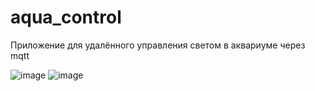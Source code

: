 # aqua_control

Приложение для удалённого управления светом в аквариуме через mqtt

![image](https://user-images.githubusercontent.com/6917825/176484328-cfefb0fd-6f28-461f-8db4-7010e14ff414.png)
![image](https://user-images.githubusercontent.com/6917825/176484347-5d939355-2c94-45c6-a5ef-ce5f800d241c.png)
